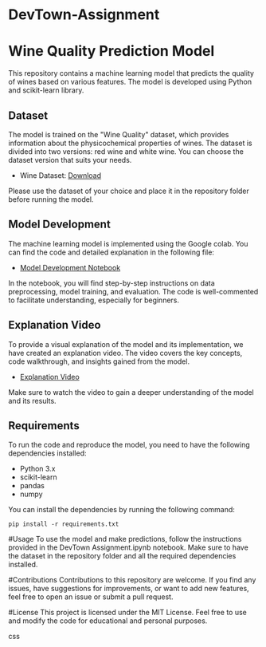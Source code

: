 # DevTown-Assignment

# Wine Quality Prediction Model

This repository contains a machine learning model that predicts the quality of wines based on various features. The model is developed using Python and scikit-learn library.

## Dataset

The model is trained on the "Wine Quality" dataset, which provides information about the physicochemical properties of wines. The dataset is divided into two versions: red wine and white wine. You can choose the dataset version that suits your needs.

- Wine Dataset: [Download](https://archive.ics.uci.edu/dataset/186/wine+quality)

Please use the dataset of your choice and place it in the repository folder before running the model.

## Model Development

The machine learning model is implemented using the Google colab. You can find the code and detailed explanation in the following file:

- [Model Development Notebook](DevTown_Assignment.ipynb)

In the notebook, you will find step-by-step instructions on data preprocessing, model training, and evaluation. The code is well-commented to facilitate understanding, especially for beginners.

## Explanation Video

To provide a visual explanation of the model and its implementation, we have created an explanation video. The video covers the key concepts, code walkthrough, and insights gained from the model.

- [Explanation Video]([https://example.com/explanation_video](https://www.canva.com/design/DAFodd_Vh9k/CpV8SqLXmrjy-HPYVPw-uw/view?utm_content=DAFodd_Vh9k&utm_campaign=designshare&utm_medium=link&utm_source=recording_view))

Make sure to watch the video to gain a deeper understanding of the model and its results.

## Requirements

To run the code and reproduce the model, you need to have the following dependencies installed:

- Python 3.x
- scikit-learn
- pandas
- numpy

You can install the dependencies by running the following command:

```shell
pip install -r requirements.txt
```

#Usage
To use the model and make predictions, follow the instructions provided in the DevTown Assignment.ipynb notebook. Make sure to have the dataset in the repository folder and all the required dependencies installed.

#Contributions
Contributions to this repository are welcome. If you find any issues, have suggestions for improvements, or want to add new features, feel free to open an issue or submit a pull request.

#License
This project is licensed under the MIT License. Feel free to use and modify the code for educational and personal purposes.

css
